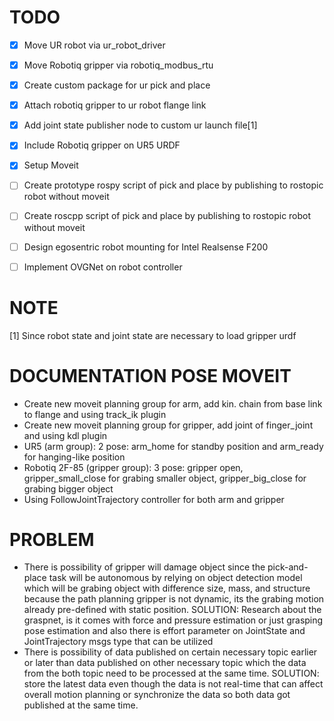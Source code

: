 # TODO

- [x] Move UR robot via ur_robot_driver
- [x] Move Robotiq gripper via robotiq_modbus_rtu
- [x] Create custom package for ur pick and place
- [x] Attach robotiq gripper to ur robot flange link
- [x] Add joint state publisher node to custom ur launch file[1]
- [x] Include Robotiq gripper on UR5 URDF
- [x] Setup Moveit
- [ ] Create prototype rospy script of pick and place by publishing to rostopic robot without moveit
- [ ] Create roscpp script of pick and place by publishing to rostopic robot without moveit
- [ ] Design egosentric robot mounting for Intel Realsense F200
- [ ] Implement OVGNet on robot controller


# NOTE

[1] Since robot state and joint state are necessary to load gripper urdf

# DOCUMENTATION POSE MOVEIT

- Create new moveit planning group for arm, add kin. chain from base link to flange and using track_ik plugin
- Create new moveit planning group for gripper, add joint of finger_joint and using kdl plugin
- UR5 (arm group): 2 pose: arm_home for standby position and arm_ready for hanging-like position
- Robotiq 2F-85 (gripper group): 3 pose: gripper open, gripper_small_close for grabing smaller object, gripper_big_close for grabing bigger object
- Using FollowJointTrajectory controller for both arm and gripper


# PROBLEM

- There is possibility of gripper will damage object since the pick-and-place task will be autonomous by relying on object detection model which will be grabing object with difference size, mass, and structure because the path planning gripper is not dynamic, its the grabing motion already pre-defined with static position. SOLUTION: Research about the graspnet, is it comes with force and pressure estimation or just grasping pose estimation and also there is effort parameter on JointState and JointTrajectory msgs type that can be utilized
- There is possibility of data published on certain necessary topic earlier or later than data published on other necessary topic which the data from the both topic need to be processed at the same time. SOLUTION: store the latest data even though the data is not real-time that can affect overall motion planning or synchronize the data so both data got published at the same time.